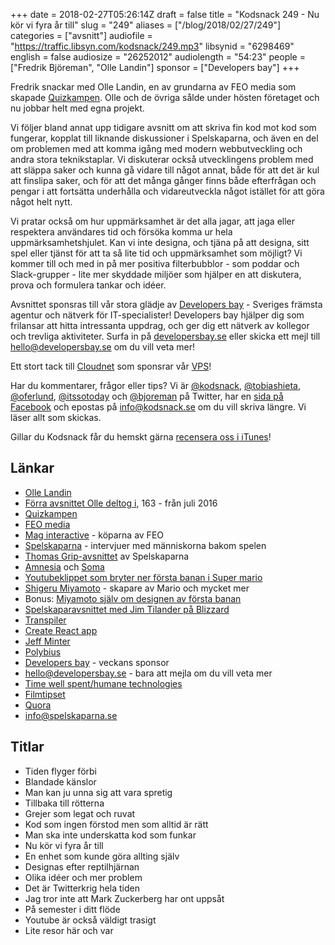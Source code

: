 +++
date = 2018-02-27T05:26:14Z
draft = false
title = "Kodsnack 249 - Nu kör vi fyra år till"
slug = "249"
aliases = ["/blog/2018/02/27/249"]
categories = ["avsnitt"]
audiofile = "https://traffic.libsyn.com/kodsnack/249.mp3"
libsynid = "6298469"
english = false
audiosize = "26252012"
audiolength = "54:23"
people = ["Fredrik Björeman", "Olle Landin"]
sponsor = ["Developers bay"]
+++

Fredrik snackar med Olle Landin, en av grundarna av FEO media som skapade [Quizkampen](https://sv.wikipedia.org/wiki/Quizkampen). Olle och de övriga sålde under hösten företaget och nu jobbar helt med egna projekt.

Vi följer bland annat upp tidigare avsnitt om att skriva fin kod mot kod som fungerar, kopplat till liknande diskussioner i Spelskaparna, och även en del om problemen med att komma igång med modern webbutveckling och andra stora teknikstaplar. Vi diskuterar också utvecklingens problem med att släppa saker och kunna gå vidare till något annat, både för att det är kul att finslipa saker, och för att det många gånger finns både efterfrågan och pengar i att fortsätta underhålla och vidareutveckla något istället för att göra något helt nytt.

Vi pratar också om hur uppmärksamhet är det alla jagar, att jaga eller respektera användares tid och försöka komma ur hela uppmärksamhetshjulet. Kan vi inte designa, och tjäna på att designa, sitt spel eller tjänst för att ta så lite tid och uppmärksamhet som möjligt? Vi kommer till och med in på mer positiva filterbubblor - som poddar och Slack-grupper - lite mer skyddade miljöer som hjälper en att diskutera, prova och formulera tankar och idéer.

Avsnittet sponsras till vår stora glädje av [Developers bay](http://developersbay.se/) - Sveriges främsta agentur och nätverk för IT-specialister! Developers bay hjälper dig som frilansar att hitta intressanta uppdrag, och ger dig ett nätverk av kollegor och trevliga aktiviteter. Surfa in på [developersbay.se](http://developersbay.se/) eller skicka ett mejl till [hello@developersbay.se](mailto:hello@developersbay.se) om du vill veta mer!

Ett stort tack till [Cloudnet](http://www.cloudnet.se) som sponsrar vår [VPS](http://en.wikipedia.org/wiki/Virtual_private_server)!

Har du kommentarer, frågor eller tips? Vi är [@kodsnack](https://www.twitter.com/kodsnack), [@tobiashieta](https://www.twitter.com/tobiashieta), [@oferlund](https://www.twitter.com/oferlund), [@itssotoday](https://twitter.com/itssotoday) och [@bjoreman](https://www.twitter.com/bjoreman) på Twitter, har en [sida på Facebook](https://www.facebook.com/kodsnack) och epostas på [info@kodsnack.se](mailto:info@kodsnack.se) om du vill skriva längre. Vi läser allt som skickas.

Gillar du Kodsnack får du hemskt gärna [recensera oss i iTunes](http://itunes.apple.com/se/podcast/kodsnack/id561631498?l=en)!

## Länkar ##
* [Olle Landin](mailto:info@spelskaparna.se)
* [Förra avsnittet Olle deltog i](https://kodsnack.se/163/), 163 - från juli 2016
* [Quizkampen](https://sv.wikipedia.org/wiki/Quizkampen)
* [FEO media](http://www.feomedia.com/)
* [Mag interactive](https://www.maginteractive.com/) - köparna av FEO
* [Spelskaparna](http://spelskaparna.com/) - intervjuer med människorna bakom spelen
* [Thomas Grip-avsnittet](http://spelskaparna.com/episode/35/) av Spelskaparna
* [Amnesia](https://www.youtube.com/watch?v=M627-obxNzg) och [Soma](https://www.youtube.com/watch?v=Rf4pAsNy_vA)
* [Youtubeklippet som bryter ner första banan i Super mario](https://www.youtube.com/watch?v=ZH2wGpEZVgE)
* [Shigeru Miyamoto](https://en.wikipedia.org/wiki/Shigeru_Miyamoto) - skapare av Mario och mycket mer
* Bonus: [Miyamoto själv om designen av första banan](https://www.youtube.com/watch?v=zRGRJRUWafY)
* [Spelskaparavsnittet med Jim Tilander på Blizzard](http://spelskaparna.com/episode/30/)
* [Transpiler](https://en.wikipedia.org/wiki/Source-to-source_compiler)
* [Create React app](https://github.com/facebook/create-react-app)
* [Jeff Minter](https://en.wikipedia.org/wiki/Jeff_Minter)
* [Polybius](https://en.wikipedia.org/wiki/Polybius_%282017_video_game%29)
* [Developers bay](http://developersbay.se/) - veckans sponsor
* [hello@developersbay.se](mailto:hello@developersbay.se) - bara att mejla om du vill veta mer
* [Time well spent/humane technologies](https://humanetech.com/)
* [Filmtipset](http://www.filmtipset.se/)
* [Quora](https://www.quora.com/)
* [info@spelskaparna.se](mailto:info@spelskaparna.se)

## Titlar ##
* Tiden flyger förbi
* Blandade känslor
* Man kan ju unna sig att vara spretig
* Tillbaka till rötterna
* Grejer som legat och ruvat
* Kod som ingen förstod men som alltid är rätt
* Man ska inte underskatta kod som funkar
* Nu kör vi fyra år till
* En enhet som kunde göra allting själv
* Designas efter reptilhjärnan
* Olika idéer och mer problem
* Det är Twitterkrig hela tiden
* Jag tror inte att Mark Zuckerberg har ont uppsåt
* På semester i ditt flöde
* Youtube är också väldigt trasigt
* Lite resor här och var